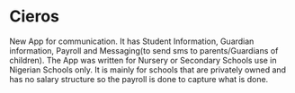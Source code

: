 # Cieros
New App for communication.
It has Student Information, Guardian information, Payroll and Messaging(to send sms to parents/Guardians of children).
The App was written for Nursery or Secondary Schools use in Nigerian Schools only.
It is mainly for schools that are privately owned and has no salary structure so the payroll is done to capture what is done.
